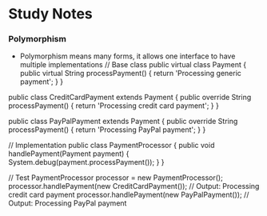 # Study Notes
### Polymorphism
- Polymorphism means many forms, it allows one interface to have multiple implementations
 // Base class
public virtual class Payment {
    public virtual String processPayment() {
        return 'Processing generic payment';
    }
}


public class CreditCardPayment extends Payment {
    public override String processPayment() {
        return 'Processing credit card payment';
    }
}

public class PayPalPayment extends Payment {
    public override String processPayment() {
        return 'Processing PayPal payment';
    }
}

// Implementation
public class PaymentProcessor {
    public void handlePayment(Payment payment) {
        System.debug(payment.processPayment());
    }
}

// Test
PaymentProcessor processor = new PaymentProcessor();
processor.handlePayment(new CreditCardPayment()); // Output: Processing credit card payment
processor.handlePayment(new PayPalPayment());     // Output: Processing PayPal payment

